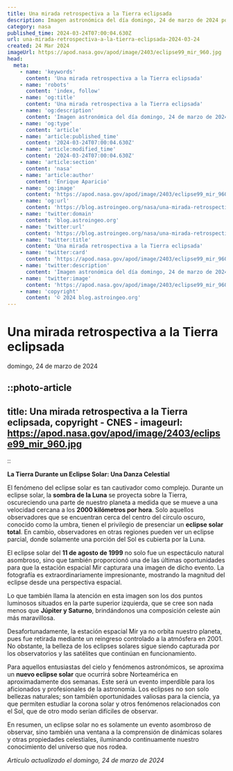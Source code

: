 ```yaml
---
title: Una mirada retrospectiva a la Tierra eclipsada
description: Imagen astronómica del día domingo, 24 de marzo de 2024 por la NASA; Una mirada retrospectiva a la Tierra eclipsada
category: nasa
published_time: 2024-03-24T07:00:04.630Z
url: una-mirada-retrospectiva-a-la-tierra-eclipsada-2024-03-24
created: 24 Mar 2024
imageUrl: https://apod.nasa.gov/apod/image/2403/eclipse99_mir_960.jpg
head:
  meta:
    - name: 'keywords'
      content: 'Una mirada retrospectiva a la Tierra eclipsada'
    - name: 'robots'
      content: 'index, follow'
    - name: 'og:title'
      content: 'Una mirada retrospectiva a la Tierra eclipsada'
    - name: 'og:description'
      content: 'Imagen astronómica del día domingo, 24 de marzo de 2024 por la NASA; Una mirada retrospectiva a la Tierra eclipsada'
    - name: 'og:type'
      content: 'article'
    - name: 'article:published_time'
      content: '2024-03-24T07:00:04.630Z'
    - name: 'article:modified_time'
      content: '2024-03-24T07:00:04.630Z'
    - name: 'article:section'
      content: 'nasa'
    - name: 'article:author'
      content: 'Enrique Aparicio'
    - name: 'og:image'
      content: 'https://apod.nasa.gov/apod/image/2403/eclipse99_mir_960.jpg'
    - name: 'og:url'
      content: 'https://blog.astroingeo.org/nasa/una-mirada-retrospectiva-a-la-tierra-eclipsada-2024-03-24'
    - name: 'twitter:domain'
      content: 'blog.astroingeo.org'
    - name: 'twitter:url'
      content: 'https://blog.astroingeo.org/nasa/una-mirada-retrospectiva-a-la-tierra-eclipsada-2024-03-24'
    - name: 'twitter:title'
      content: 'Una mirada retrospectiva a la Tierra eclipsada'
    - name: 'twitter:card'
      content: 'https://apod.nasa.gov/apod/image/2403/eclipse99_mir_960.jpg'
    - name: 'twitter:description'
      content: 'Imagen astronómica del día domingo, 24 de marzo de 2024 por la NASA; Una mirada retrospectiva a la Tierra eclipsada'
    - name: 'twitter:image'
      content: 'https://apod.nasa.gov/apod/image/2403/eclipse99_mir_960.jpg'
    - name: 'copyright'
      content: '© 2024 blog.astroingeo.org'
---
```

# Una mirada retrospectiva a la Tierra eclipsada
domingo, 24 de marzo de 2024


::photo-article
---
title: Una mirada retrospectiva a la Tierra eclipsada, copyright - CNES -
imageurl: https://apod.nasa.gov/apod/image/2403/eclipse99_mir_960.jpg
---
::



**La Tierra Durante un Eclipse Solar: Una Danza Celestial**

El fenómeno del eclipse solar es tan cautivador como complejo. Durante un eclipse solar, la **sombra de la Luna** se proyecta sobre la Tierra, oscureciendo una parte de nuestro planeta a medida que se mueve a una velocidad cercana a los **2000 kilómetros por hora**. Solo aquellos observadores que se encuentran cerca del centro del círculo oscuro, conocido como la umbra, tienen el privilegio de presenciar un **eclipse solar total**. En cambio, observadores en otras regiones pueden ver un eclipse parcial, donde solamente una porción del Sol es cubierta por la Luna.

El eclipse solar del **11 de agosto de 1999** no solo fue un espectáculo natural asombroso, sino que también proporcionó una de las últimas oportunidades para que la estación espacial Mir capturara una imagen de dicho evento. La fotografía es extraordinariamente impresionante, mostrando la magnitud del eclipse desde una perspectiva espacial.

Lo que también llama la atención en esta imagen son los dos puntos luminosos situados en la parte superior izquierda, que se cree son nada menos que **Júpiter y Saturno**, brindándonos una composición celeste aún más maravillosa.

Desafortunadamente, la estación espacial Mir ya no orbita nuestro planeta, pues fue retirada mediante un reingreso controlado a la atmósfera en 2001. No obstante, la belleza de los eclipses solares sigue siendo capturada por los observatorios y las satélites que continúan en funcionamiento.

Para aquellos entusiastas del cielo y fenómenos astronómicos, se aproxima un **nuevo eclipse solar** que ocurrirá sobre Norteamérica en aproximadamente dos semanas. Este será un evento imperdible para los aficionados y profesionales de la astronomía. Los eclipses no son solo bellezas naturales; son también oportunidades valiosas para la ciencia, ya que permiten estudiar la corona solar y otros fenómenos relacionados con el Sol, que de otro modo serían difíciles de observar.

En resumen, un eclipse solar no es solamente un evento asombroso de observar, sino también una ventana a la comprensión de dinámicas solares y otras propiedades celestiales, iluminando continuamente nuestro conocimiento del universo que nos rodea.

_Artículo actualizado el domingo, 24 de marzo de 2024_